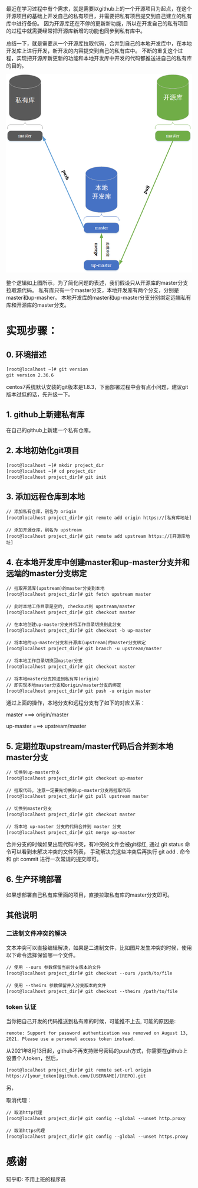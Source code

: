 最近在学习过程中有个需求，就是需要以github上的一个开源项目为起点，在这个开源项目的基础上开发自己的私有项目，并需要把私有项目提交到自己建立的私有库中进行备份。
因为开源库还在不停的更新新功能，所以在开发自己的私有项目的过程中就需要经常把开源库新增的功能也同步到私有库中。

总结一下，就是需要从一个开源库拉取代码，合并到自己的本地开发库中，在本地开发库上进行开发，新开发的内容提交到自己的私有库中。
不断的重复这个过程，实现把开源库新更新的功能和本地开发库中开发的代码都推送进自己的私有库的目的。

<div align=center><img src="./assets/git私有库开源库协同开发图.png"/></div>


整个逻辑如上图所示，为了简化问题的表述，我们假设只从开源库的master分支拉取源代码。
私有库只有一个master分支，本地开发库有两个分支，分别是master和up-masher。
本地开发库的master和up-master分支分别绑定远端私有库和开源库的master分支。

# 实现步骤：

## 0. 环境描述
```shell
[root@localhost ~]# git version
git version 2.36.6
```
centos7系统默认安装的git版本是1.8.3，下面部署过程中会有点小问题，建议git版本过低的话，先升级一下。

## 1. github上新建私有库
在自己的github上新建一个私有仓库。

## 2. 本地初始化git项目
```shell
[root@localhost ~]# mkdir project_dir
[root@localhost ~]# cd project_dir
[root@localhost project_dir]# git init
```

## 3. 添加远程仓库到本地
```shell
// 添加私有仓库，别名为 origin
[root@localhost project_dir]# git remote add origin https://[私有库地址]

// 添加开源仓库，别名为 upstream
[root@localhost project_dir]# git remote add upstream https://[开源库地址]
```

## 4. 在本地开发库中创建master和up-master分支并和远端的master分支绑定
```shell
// 拉取开源库(upstream)的master分支到本地
[root@localhost project_dir]# git fetch upstream master

// 此时本地工作目录是空的, checkout到 upstream/master
[root@localhost project_dir]# git checkout master

// 在本地创建up-master分支并将工作目录切换到此分支
[root@localhost project_dir]# git checkout -b up-master

// 将本地的up-master分支和开源库(upstream)的master分支绑定
[root@localhost project_dir]# git branch -u upstream/master

// 将本地工作目录切换回master分支
[root@localhost project_dir]# git checkout master

// 将本地master分支推送到私有库(origin)
// 即实现本地master分支和origin/master分支的绑定
[root@localhost project_dir]# git push -u origin master
```
通过上面的操作，本地分支和远程分支有了如下的对应关系：

master ===> origin/master

up-master ===> upstream/master

## 5. 定期拉取upstream/master代码后合并到本地master分支
```shell
// 切换到up-master分支
[root@localhost project_dir]# git checkout up-master

// 拉取代码, 注意一定要先切换到up-master分支再拉取代码
[root@localhost project_dir]# git pull upstream master

// 切换到master分支
[root@localhost project_dir]# git checkout master

// 将本地 up-master 分支的代码合并到 master 分支
[root@localhost project_dir]# git merge up-master
```
合并分支的时候如果出现代码冲突，有冲突的文件会被git标红, 通过 git status 命令可以看到未解决冲突的文件列表，
手动解决完这些冲突后再执行 git add . 命令和 git commit 进行一次常规的提交即可。

## 6. 生产环境部署
如果想部署自己私有库里面的项目，直接拉取私有库的master分支即可。

## 其他说明
### 二进制文件冲突的解决
文本冲突可以直接编辑解决，如果是二进制文件，比如图片发生冲突的时候，使用以下命令选择保留哪一个文件。
```shell
// 使用 --ours 参数保留当前分支版本的文件
[root@localhost project_dir]# git checkout --ours /path/to/file
​
// 使用 --theirs 参数保留并入分支版本的文件
[root@localhost project_dir]# ​git checkout --theirs /path/to/file
```
### token 认证 
当你把自己开发的代码推送到私有库的时候，可能推不上去,
可能的原因是:
```
remote: Support for password authentication was removed on August 13, 2021. Please use a personal access token instead.
```
从2021年8月13日起，github不再支持账号密码的push方式，你需要在github上设置个人token，然后，
```shell
[root@localhost project_dir]# git remote set-url origin https://[your_token]@github.com/[USERNAME]/[REPO].git
```

另，

取消代理：
```shell
// 取消http代理
[root@localhost project_dir]# git config --global --unset http.proxy

// 取消https代理
[root@localhost project_dir]# git config --global --unset https.proxy
```

# 感谢
知乎ID: 不用上班的程序员